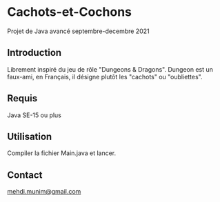 # Cachots-et-Cochons

Projet de Java avancé septembre-decembre 2021

## Introduction
Librement inspiré du jeu de rôle "Dungeons & Dragons".
Dungeon est un faux-ami, en Français, il désigne plutôt les "cachots" ou "oubliettes".

## Requis

Java SE-15 ou plus

## Utilisation
Compiler la fichier Main.java et lancer.

## Contact
mehdi.munim@gmail.com

